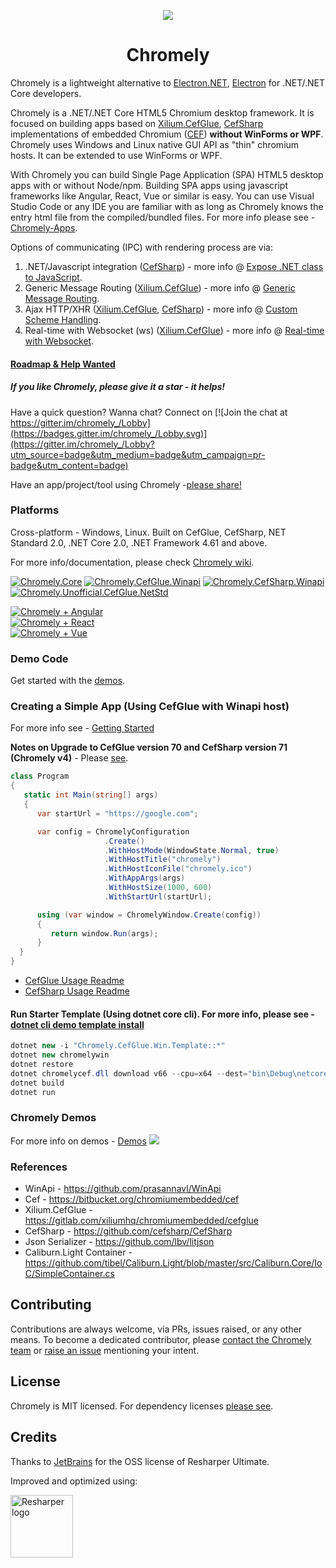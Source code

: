 <p align="center"><img src="https://github.com/chromelyapps/Chromely/blob/master/nugets/chromely.ico?raw=true" /></p>
<h1 align="center">Chromely</h1>

Chromely is a lightweight alternative to <a href="https://github.com/ElectronNET/Electron.NET">Electron.NET</a>, <a href="https://github.com/electron/electron">Electron</a> for .NET/.NET Core developers.

Chromely is a .NET/.NET Core HTML5 Chromium desktop framework. It is focused on building apps based on [Xilium.CefGlue](https://bitbucket.org/xilium/xilium.cefglue/wiki/Home), [CefSharp](https://github.com/cefsharp/CefSharp) implementations of  embedded Chromium ([CEF](https://bitbucket.org/chromiumembedded/cef)) **without WinForms or WPF**. Chromely uses Windows and Linux native GUI API as "thin" chromium hosts. It can be extended to use WinForms or WPF. 

With Chromely you can build Single Page Application (SPA) HTML5 desktop apps with or without Node/npm. Building SPA apps using javascript frameworks like Angular, React, Vue or similar is easy. You can use Visual Studio Code or any IDE you are familiar with as long as Chromely knows the entry html file from the compiled/bundled files. For more info please see - [Chromely-Apps](https://github.com/chromelyapps/Chromely/wiki/Chromely-Apps).

Options of communicating (IPC) with rendering process are via:

1. .NET/Javascript integration ([CefSharp](https://github.com/cefsharp/CefSharp))  -  more info @ [Expose .NET class to JavaScript](https://github.com/chromelyapps/Chromely/wiki/Expose-.NET-class-to-JavaScript).
2. Generic Message Routing ([Xilium.CefGlue](https://bitbucket.org/xilium/xilium.cefglue/wiki/Home)) - more info @ [Generic Message Routing](https://github.com/chromelyapps/Chromely/wiki/Generic-Message-Routing).
3. Ajax HTTP/XHR ([Xilium.CefGlue](https://bitbucket.org/xilium/xilium.cefglue/wiki/Home), [CefSharp](https://github.com/cefsharp/CefSharp)) -  more info @ [Custom Scheme Handling](https://github.com/chromelyapps/Chromely/wiki/Custom-Scheme-Handling).
 4. Real-time with Websocket (ws) ([Xilium.CefGlue](https://bitbucket.org/xilium/xilium.cefglue/wiki/Home)) -   more info @ [Real-time with Websocket](https://github.com/chromelyapps/Chromely/wiki/Real-time-with-Websocket).

[<h4>Roadmap & Help Wanted</h4>](https://github.com/chromelyapps/Chromely/wiki/Roadmap-and-Help-Wanted) 

##### If you like Chromely, please give it a star - it helps! #####

Have a quick question? Wanna chat? Connect on  [![Join the chat at https://gitter.im/chromely_/Lobby](https://badges.gitter.im/chromely_/Lobby.svg)](https://gitter.im/chromely_/Lobby?utm_source=badge&utm_medium=badge&utm_campaign=pr-badge&utm_content=badge)

Have an app/project/tool using Chromely -[please share!](https://github.com/chromelyapps/Chromely/issues/63)

### Platforms
Cross-platform - Windows, Linux. Built on CefGlue, CefSharp, NET Standard 2.0, .NET Core 2.0, .NET Framework 4.61 and above.

For more info/documentation, please check [Chromely wiki](https://github.com/chromelyapps/Chromely/wiki). 

[![Chromely.Core](http://img.shields.io/nuget/vpre/Chromely.Core.svg?style=flat&label=Chromely.Core)](https://www.nuget.org/packages/Chromely.Core)
[![Chromely.CefGlue.Winapi](http://img.shields.io/nuget/vpre/Chromely.CefGlue.Winapi.svg?style=flat&label=Chromely.CefGlue.Winapi)](https://www.nuget.org/packages/Chromely.CefGlue.Winapi)
[![Chromely.CefSharp.Winapi](http://img.shields.io/nuget/vpre/Chromely.CefSharp.Winapi.svg?style=flat&label=Chromely.CefSharp.Winapi)](https://www.nuget.org/packages/Chromely.CefSharp.Winapi)
[![Chromely.Unofficial.CefGlue.NetStd](http://img.shields.io/nuget/v/Chromely.Unofficial.CefGlue.NetStd.svg?style=flat&label=Chromely.Unofficial.CefGlue.NetStd)](https://www.nuget.org/packages/Chromely.Unofficial.CefGlue.NetStd/)

[![Chromely + Angular](https://img.shields.io/badge/Chromely%20Apps-Built%20with%20Angular%202%2B-green.svg)](https://github.com/chromelyapps/Chromely/wiki/Chromely-Apps)
<br>[![Chromely + React](https://img.shields.io/badge/Chromely%20Apps-Built%20with%20React-green.svg)](https://github.com/chromelyapps/Chromely/wiki/Chromely-Apps)
<br>[![Chromely + Vue](https://img.shields.io/badge/Chromely%20Apps-Built%20with%20Vue-green.svg)](https://github.com/chromelyapps/Chromely/wiki/Chromely-Apps) 

### Demo Code
Get started with the [demos](https://github.com/chromelyapps/demo-projects). 

### Creating a Simple App (Using CefGlue with Winapi host)
For more info see - [Getting Started](https://github.com/chromelyapps/Chromely/wiki/Getting-Started)

**Notes on Upgrade to CefGlue version 70 and CefSharp version 71 (Chromely v4)** - Please [see](https://github.com/chromelyapps/Chromely/wiki/Upgrade-to-CefGlue-v70-and-CefSharp-v71).

````csharp
class Program
{
   static int Main(string[] args)
   {
      var startUrl = "https://google.com";

      var config = ChromelyConfiguration
                     .Create()
                     .WithHostMode(WindowState.Normal, true)
                     .WithHostTitle("chromely")
                     .WithHostIconFile("chromely.ico")
                     .WithAppArgs(args)
                     .WithHostSize(1000, 600)
                     .WithStartUrl(startUrl);

      using (var window = ChromelyWindow.Create(config))
      {
         return window.Run(args);
      }
  }
}
````
 - [CefGlue Usage Readme](https://github.com/chromelyapps/demo-projects/blob/master/regular-chromely/Chromely.CefGlue.Winapi.Demo/README.md) 
 - [CefSharp Usage Readme](https://github.com/chromelyapps/demo-projects/blob/master/regular-chromely/Chromely.CefSharp.Winapi.Demo/README.md)

#### Run Starter Template (Using dotnet core cli). For more info, please see - [dotnet cli demo template install](https://github.com/chromelyapps/Chromely/wiki/dotnet-cli-Starter-Template)

````csharp
dotnet new -i "Chromely.CefGlue.Win.Template::*"
dotnet new chromelywin 
dotnet restore
dotnet chromelycef.dll download v66 --cpu=x64 --dest="bin\Debug\netcoreapp2.1"
dotnet build
dotnet run 
````

### Chromely Demos 
For more info on demos - [Demos](https://github.com/chromelyapps/Chromely/wiki/Demos)
![](https://github.com/chromelyapps/Chromely/blob/master/Screenshots/chromely_screens.gif)

### References
* WinApi - https://github.com/prasannavl/WinApi
* Cef - https://bitbucket.org/chromiumembedded/cef
* Xilium.CefGlue - https://gitlab.com/xiliumhq/chromiumembedded/cefglue
* CefSharp - https://github.com/cefsharp/CefSharp
* Json Serializer - https://github.com/lbv/litjson
* Caliburn.Light Container - https://github.com/tibel/Caliburn.Light/blob/master/src/Caliburn.Core/IoC/SimpleContainer.cs

Contributing
---
Contributions are always welcome, via PRs, issues raised, or any other means. To become a dedicated contributor, please [contact the Chromely team](https://github.com/orgs/chromelyapps/people) or [raise an issue](https://github.com/chromelyapps/Chromely/issues) mentioning your intent.

License
---
Chromely is MIT licensed. For dependency licenses [please see](https://github.com/chromelyapps/Chromely/blob/master/LICENSE.md).

Credits
---
Thanks to [JetBrains](https://www.jetbrains.com) for the OSS license of Resharper Ultimate.

Improved and optimized using:

<a href="https://www.jetbrains.com/resharper/
"><img src="https://blog.jetbrains.com/wp-content/uploads/2014/04/logo_resharper.gif" alt="Resharper logo" width="100" /></a>
